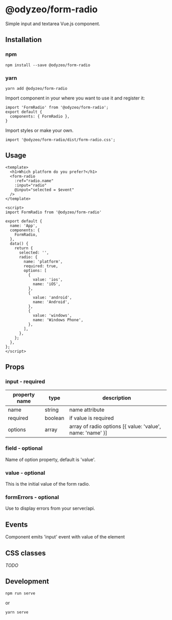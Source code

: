 # @odyzeo/form-radio

Simple input and textarea Vue.js component.

## Installation

### npm

```
npm install --save @odyzeo/form-radio
```

### yarn

```
yarn add @odyzeo/form-radio
```

Import component in your where you want to use it and register it:

```
import 'FormRadio' from '@odyzeo/form-radio';
export default {
  components: { FormRadio },
}
```

Import styles or make your own.

```
import '@odyzeo/form-radio/dist/form-radio.css';
```

## Usage

```
<template>
  <h1>Which platform do you prefer?</h1>
  <form-radio
    :ref="radio.name"
    :input="radio"
    @input="selected = $event"
  />
</template>
```

```
<script>
import FormRadio from '@odyzeo/form-radio'

export default {
  name: 'App',
  components: {
    FormRadio,
  },
  data() {
    return {
      selected: '',
      radio: {
        name: 'platform',
        required: true,
        options: [
          {
            value: 'ios',
            name: 'iOS',
          },
          {
            value: 'android',
            name: 'Android',
          },
          {
            value: 'windows',
            name: 'Windows Phone',
          },
        ],
      },
    };
  },
};
</script>
```

## Props

### input - required
| property name | type | description |
| --- | --- | --- |
| name | string | name attribute |
| required | boolean | if value is required |
| options | array | array of radio options [{ value: 'value', name: 'name' }] |

### field - optional
Name of option property, default is 'value'.

### value - optional
This is the initial value of the form radio.

### formErrors - optional
Use to display errors from your server/api.

## Events
Component emits 'input' event with value of the element

## CSS classes
*TODO*

## Development

```
npm run serve
```

or

```bash
yarn serve
```
